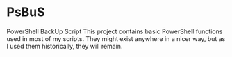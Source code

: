 # PsBuS
 PowerShell BackUp Script 
This project contains basic PowerShell functions used in most of my scripts.
They might exist anywhere in a nicer way, but as I used them historically, they will remain.